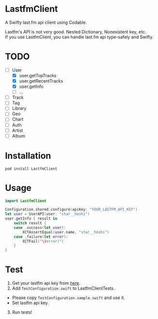 # LastfmClient
A Swifty last.fm api client using Codable.

Lastfm's API is not very good. Nested Dictionary, Nonexistent key, etc.  
If you use LastfmClient, you can handle last.fm api type-safely and Swifty.

# TODO

* [ ] User
  * [x] user.getTopTracks
  * [x] user.getRecentTracks
  * [x] user.getInfo
  * [ ] ...
* [ ] Track
* [ ] Tag
* [ ] Library
* [ ] Geo
* [ ] Chart
* [ ] Auth
* [ ] Artist
* [ ] Album

# Installation

```
pod install LastfmClient
```

# Usage

```swift
import LastfmClient

Configuration.shared.configure(apiKey: "YOUR_LASTFM_API_KEY")
let user = UserAPI(user: "star__hoshi")
user.getInfo { result in
    switch result {
    case .success(let user):
        XCTAssertEqual(user.name, "star__hoshi")
    case .failure(let error):
        XCTFail("\(error)")
    }
}
```

# Test

1. Get your lastfm api key from [here](https://www.last.fm/api/account/create).
2. Add `TestConfiguration.swift` to LastfmClientTests.
  * Please copy `TestConfiguration.sample.swift` and use it.
  * Set lastfm api key.
3. Run tests!
  
